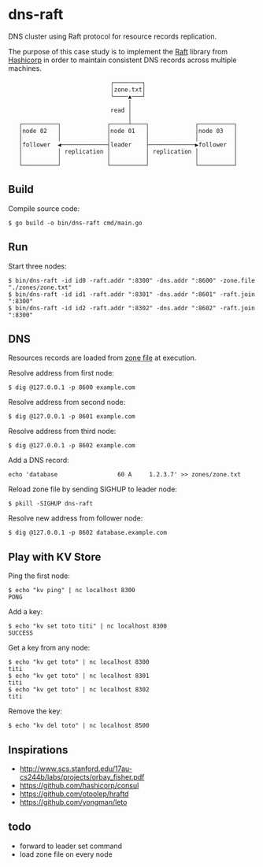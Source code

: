 # dns-raft

DNS cluster using Raft protocol for resource records replication.

The purpose of this case study is to implement the [Raft](https://raft.github.io/) library from [Hashicorp](https://github.com/hashicorp/raft) in order to maintain consistent DNS records across multiple machines.

```
                             ┌────────┐
                             │zone.txt│
                             └────▲───┘
                                  │
                             read │
                                  │
   ┌──────────┐             ┌─────┴────┐             ┌──────────┐
   │node 02   │             │node 01   │             │node 03   │
   │          │             │          │             │          │
   │follower  ◀─────────────┤leader    ├─────────────▶follower  │
   │          │ replication │          │ replication │          │
   │          │             │          │             │          │
   └──────────┘             └──────────┘             └──────────┘
```

## Build

Compile source code:
```
$ go build -o bin/dns-raft cmd/main.go
```

## Run

Start three nodes:
```
$ bin/dns-raft -id id0 -raft.addr ":8300" -dns.addr ":8600" -zone.file "./zones/zone.txt"
$ bin/dns-raft -id id1 -raft.addr ":8301" -dns.addr ":8601" -raft.join ":8300"
$ bin/dns-raft -id id2 -raft.addr ":8302" -dns.addr ":8602" -raft.join ":8300"
```

## DNS

Resources records are loaded from [zone file](zones/zone.txt) at execution.

Resolve address from first node:
```
$ dig @127.0.0.1 -p 8600 example.com
```

Resolve address from second node:
```
$ dig @127.0.0.1 -p 8601 example.com
```

Resolve address from third node:
```
$ dig @127.0.0.1 -p 8602 example.com
```

Add a DNS record:
```
echo 'database                 60 A     1.2.3.7' >> zones/zone.txt
```

Reload zone file by sending SIGHUP to leader node:
```
$ pkill -SIGHUP dns-raft
```

Resolve new address from follower node:
```
$ dig @127.0.0.1 -p 8602 database.example.com
```

## Play with KV Store

Ping the first node:
```
$ echo "kv ping" | nc localhost 8300
PONG
```

Add a key:
```
$ echo "kv set toto titi" | nc localhost 8300
SUCCESS
```

Get a key from any node:
```
$ echo "kv get toto" | nc localhost 8300
titi
$ echo "kv get toto" | nc localhost 8301
titi
$ echo "kv get toto" | nc localhost 8302
titi
```

Remove the key:
```
$ echo "kv del toto" | nc localhost 8500
```

## Inspirations

* http://www.scs.stanford.edu/17au-cs244b/labs/projects/orbay_fisher.pdf
* https://github.com/hashicorp/consul
* https://github.com/otoolep/hraftd
* https://github.com/yongman/leto

## todo

* forward to leader set command
* load zone file on every node
